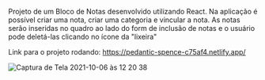 Projeto de um Bloco de Notas desenvolvido utilizando React.
Na aplicação é possível criar uma nota, criar uma categoria e vincular a nota. As notas serão inseridas no quadro ao lado do form de inclusão de notas e o usuário pode deletá-las clicando no ícone da "lixeira"

Link para o projeto rodando: https://pedantic-spence-c75af4.netlify.app/

![Captura de Tela 2021-10-06 às 12 20 38](https://user-images.githubusercontent.com/24281892/136233505-5ac8496d-7cfa-41a9-8706-5800aaaf9e10.png)